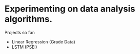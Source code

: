 # Experimenting on data analysis algorithms. 

Projects so far:
  - Linear Regression (Grade Data)
  - LSTM (PSEi)

